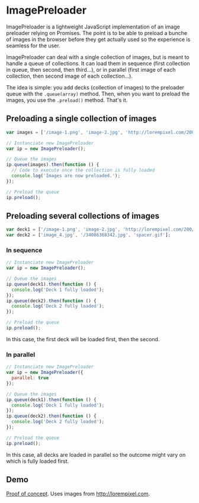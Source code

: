 # ImagePreloader

ImagePreloader is a lightweight JavaScript implementation of an image preloader relying on Promises. The point is to be able to preload a bunche of images in the browser before they get actually used so the experience is seamless for the user.

ImagePreloader can deal with a single collection of images, but is meant to handle a queue of collections. It can load them in sequence (first collection in queue, then second, then third...), or in parallel (first image of each collection, then second image of each collection...).

The idea is simple: you add decks (collection of images) to the preloader queue with the `.queue(array)` method. Then, when you want to preload the images, you use the `.preload()` method. That's it.

## Preloading a single collection of images

```javascript
var images = ['/image-1.png', 'image-2.jpg', 'http://lorempixel.com/200/400'];

// Instanciate new ImagePreloader
var ip = new ImagePreloader();

// Queue the images
ip.queue(images).then(function () {
  // Code to execute once the collection is fully loaded
  console.log('Images are now preloaded.');
});

// Preload the queue
ip.preload();
```

## Preloading several collections of images

```javascript
var deck1 = ['/image-1.png', 'image-2.jpg', 'http://lorempixel.com/200/400'];
var deck2 = ['image_4.jpg', '/34086368342.jpg', 'spacer.gif'];
```

### In sequence

```javascript
// Instanciate new ImagePreloader
var ip = new ImagePreloader();

// Queue the images
ip.queue(deck1).then(function () {
  console.log('Deck 1 fully loaded');
});
ip.queue(deck2).then(function () {
  console.log('Deck 2 fully loaded');
});

// Preload the queue
ip.preload();
```

In this case, the first deck will be loaded first, then the second.

### In parallel

```javascript
// Instanciate new ImagePreloader
var ip = new ImagePreloader({
  parallel: true
});

// Queue the images
ip.queue(deck1).then(function () {
  console.log('Deck 1 fully loaded');
});
ip.queue(deck2).then(function () {
  console.log('Deck 2 fully loaded');
});

// Preload the queue
ip.preload();
```

In this case, all decks are loaded in parallel so the outcome might vary on which is fully loaded first.

## Demo

[Proof of concept](http://codepen.io/HugoGiraudel/pen/5acaabef85072295d7669a73afb43023). Uses images from http://lorempixel.com.

